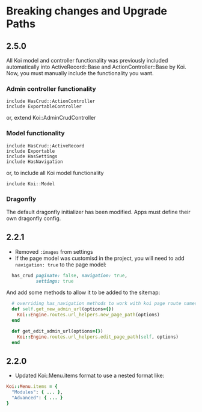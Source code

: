 # Breaking changes and Upgrade Paths

## 2.5.0

All Koi model and controller functionality was previously included automatically into ActiveRecord::Base and 
ActionController::Base by Koi. Now, you must manually include the functionality you want. 

### Admin controller functionality

    include HasCrud::ActionController
    include ExportableController

or, extend Koi::AdminCrudController

### Model functionality

    include HasCrud::ActiveRecord
    include Exportable
    include HasSettings
    include HasNavigation

or, to include all Koi model functionality

    include Koi::Model

### Dragonfly

The default dragonfly initializer has been modified. Apps must define their own dragonfly config.

## 2.2.1

* Removed `:images` from settings
* If the page model was customisd in the project, you will need to add `navigation: true` to the page model:

```ruby
  has_crud paginate: false, navigation: true,
           settings: true
```

And add some methods to allow it to be added to the sitemap:

```ruby
  # overriding has_navigation methods to work with koi page route namespacing
  def self.get_new_admin_url(options={})
    Koi::Engine.routes.url_helpers.new_page_path(options)
  end

  def get_edit_admin_url(options={})
    Koi::Engine.routes.url_helpers.edit_page_path(self, options)
  end
```

## 2.2.0

* Updated Koi::Menu.items format to use a nested format like:

```ruby
Koi::Menu.items = {
  "Modules": { ... },
  "Advanced": { ... }
}
```
